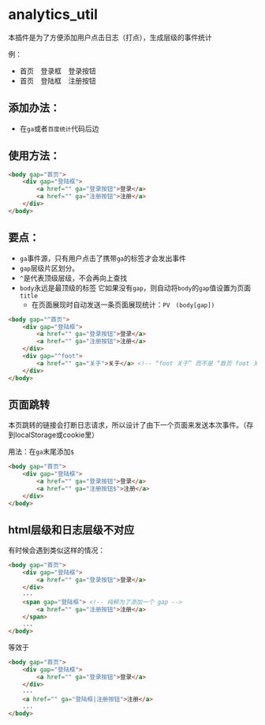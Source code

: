 # analytics_util

本插件是为了方便添加用户点击日志（打点），生成层级的事件统计

例：

* 首页　登录框　登录按钮
* 首页　登陆框　注册按钮

## 添加办法：

* 在`ga`或者`百度统计`代码后边

## 使用方法：

```html
<body gap="首页">
    <div gap="登陆框">
        <a href="" ga="登录按钮">登录</a>
        <a href="" ga="注册按钮">注册</a>
    </div>
</body>
```

## 要点：

* `ga`事件源，只有用户点击了携带`ga`的标签才会发出事件
* `gap`层级片区划分。
* `^`是代表顶级层级，不会再向上查找
* `body`永远是最顶级的标签 它如果没有`gap`，则自动将`body`的`gap`值设置为页面`title`
    * 在页面展现时自动发送一条页面展现统计：`PV　(body[gap])`

```html
<body gap="^首页">
    <div gap="登陆框">
        <a href="" ga="登录按钮">登录</a>
        <a href="" ga="注册按钮">注册</a>
    </div>
    <div gap="^foot">
        <a href="" ga="关于">关于</a> <!-- “foot 关于” 而不是 “首页 foot 关于” -->
    </div>
</body>
```


## 页面跳转
本页跳转的链接会打断日志请求，所以设计了由下一个页面来发送本次事件。（存到localStorage或cookie里）

用法：在`ga`末尾添加`$`

```html
<body gap="首页">
    <div gap="登陆框">
        <a href="" ga="登录按钮">登录</a>
        <a href="" ga="注册按钮$">注册</a>
    </div>
</body>
```


## html层级和日志层级不对应
有时候会遇到类似这样的情况：

```html
<body gap="首页">
    <div gap="登陆框">
        <a href="" ga="登录按钮">登录</a>
    </div>
    ···
    <span gap="登陆框"> <!-- 纯粹为了添加一个 gap -->
        <a href="" ga="注册按钮">注册</a>
    </span>
    ...
</body>
```

等效于

```html
<body gap="首页">
    <div gap="登陆框">
        <a href="" ga="登录按钮">登录</a>
    </div>
    ···
    <a href="" ga="登陆框|注册按钮">注册</a>
    ...
</body>
```